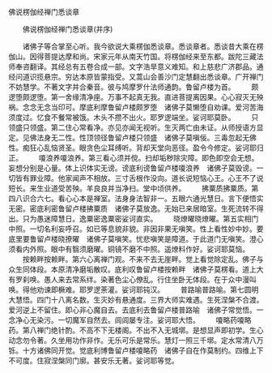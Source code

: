   佛说楞伽经禅门悉谈章
　　




　　佛说楞伽经禅门悉谈章(并序)

　　诸佛子等合掌至心听。我今欲说大乘楞伽悉谈章。悉谈章者。悉谈昔大乘在楞伽山。因得菩提达摩和尚。宋家元年从南天竹国。将楞伽经来至东都。跋陀三藏法师奉咨翻译。其经总有五卷合成一部。文字浩旱意义难知。和上慈悲广济郡品。通经问道识揽悬宗。穷达本原皆蒙指受。又蒿山会善沙门定慧翻出悉谈章。广开禅门不妨慧学。不著文字并合秦音。彼与鸠摩罗什法师通韵。鲁留卢楼为首。
　　颇逻堕颇逻堕。第一舍缘清净座。万事不起真无我。直进菩提离因果。心心寂灭无殃祸。念念无念当印可。摩底利摩鲁留卢楼颇罗堕　诸佛子莫懒堕自劝课。爱河苦海须度过。忆食不餐常被饿。木头不攒不出火。耶罗逻端坐。娑诃耶莫卧。
　　只领盛只领盛。第二住心常看净。亦见亦闻无视听。生灭两亡由未证。从师授语方显定。见佛法身无二性。性顶领径鲁留卢楼只领盛　诸佛子莫嗔佞。三毒忽起无佛性。痴狂心乱恼贤圣。眼贪色尘耳缚听。背却天堂向恶径。盈令今修定。娑诃耶归正。
　　嗄浪养嗄浪养。第三看心须并傥。扫却垢秽除灾障。即色即空会无想。妄想分别是心量。体上识体实无谤。谤底利谤鲁留卢楼嗄浪养　诸佛子莫毁谤。一切皆有罪业障。他家闻声不相放。三寸舌根作没向。道长说短恼心王。心王不了说短长。来生业道受苦殃。羊良良并当净扫。堂中顷供养。
　　拂粟质拂粟质。第四八识合六七。看心心本是禅室。法身身法智非一。五眼六通光慧日。言下便悟实无密。密底利密鲁留卢楼拂粟质　诸佛子莫放逸。无始已来居暗室。生死流转不得出。只为愚迷障慧日。逸粟密逸粟密娑诃直实。
　　晓燎曜晓燎曜。第五实相门中照。一切名利妄呼召。如已等息貌非貌。非因非果无嗔笑。性上看性妙中妙。要底里要鲁留卢楼晓撩曜　诸佛子莫嗔笑。忧悲嗔笑是障道。于此道门无嗔笑。澄心须看内外照。眼中有翳须磨曜。铜镜不磨不中照。遥燎料作好。娑诃耶莫恼。
　　按赖畔按赖畔。第六心离禅门观。不来不去无崖畔。觉上看觉除定乱。佛子与众生同体段。本原清净磨垢散叹。底利叹鲁留卢楼按赖畔　诸佛子莫楞看。道上大有罗刹唤。愚人来去常系绊。染著色尘心僚乱。行住坐卧无体段。在于众中漫叫唤。得他劝谏即橛难。耶罗逻荼灌。娑诃耶钝汉。
　　普路喻普路喻。第七圆明大慧悟。四门十八离名数。生灭妙有悬通度。三界大师实难遇。生死涅槃不合渡。爱河逆上不留住。即心非心魔自去。去底利去鲁留卢楼普路喻　诸佛子常觉悟。一念净心无染污。一切魔军自然去。闾闾屡专注。娑诃耶大悟。
　　嗄略药嗄略药。第八禅门绝针酌。不高不下无楼阁。不出不入无城墎。是想显声即初学。生心动念勿令著。久坐用功作非作。无乐可乐是常乐。慧灯一照三千墎。定水常清八万铄。十方诸佛同开觉。觉底利博鲁留卢楼嗄略药　诸佛子自在作莫制约。四维上下不可度。住寂涅槃同门廓。甚安乐无著。娑诃耶等觉。

